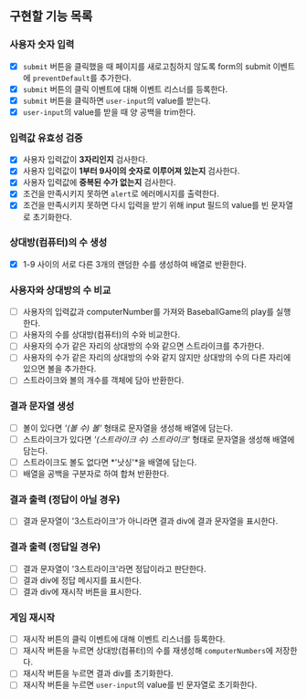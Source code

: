 ## 구현할 기능 목록

### 사용자 숫자 입력
- [x] `submit` 버튼을 클릭했을 때 페이지를 새로고침하지 않도록 form의 submit 이벤트에 `preventDefault`를 추가한다.
- [x] `submit` 버튼의 클릭 이벤트에 대해 이벤트 리스너를 등록한다.
- [x] `submit` 버튼을 클릭하면 `user-input`의 value를 받는다.
- [x] `user-input`의 value를 받을 때 양 공백을 trim한다.

### 입력값 유효성 검증
- [x] 사용자 입력값이 **3자리인지** 검사한다.
- [x] 사용자 입력값이 **1부터 9사이의 숫자로 이루어져 있는지** 검사한다.
- [x] 사용자 입력값에 **중복된 수가 없는지** 검사한다.
- [x] 조건을 만족시키지 못하면 `alert`로 에러메시지를 출력한다.
- [x] 조건을 만족시키지 못하면 다시 입력을 받기 위해 input 필드의 value를 빈 문자열로 초기화한다.

### 상대방(컴퓨터)의 수 생성
- [x] 1-9 사이의 서로 다른 3개의 랜덤한 수를 생성하여 배열로 반환한다.

### 사용자와 상대방의 수 비교
- [ ] 사용자의 입력값과 computerNumber를 가져와 BaseballGame의 play를 실행한다.
- [ ] 사용자의 수를 상대방(컴퓨터)의 수와 비교한다.
- [ ] 사용자의 수가 같은 자리의 상대방의 수와 같으면 스트라이크를 추가한다.
- [ ] 사용자의 수가 같은 자리의 상대방의 수와 같지 않지만 상대방의 수의 다른 자리에 있으면 볼을 추가한다.
- [ ] 스트라이크와 볼의 개수를 객체에 담아 반환한다.

### 결과 문자열 생성
- [ ] 볼이 있다면 *'(볼 수) 볼'* 형태로 문자열을 생성해 배열에 담는다.
- [ ] 스트라이크가 있다면 *'(스트라이크 수) 스트라이크'* 형태로 문자열을 생성해 배열에 담는다.
- [ ] 스트라이크도 볼도 없다면 *'낫싱'*을 배열에 담는다.
- [ ] 배열을 공백을 구분자로 하여 합쳐 반환한다.

### 결과 출력 (정답이 아닐 경우)
- [ ] 결과 문자열이 '3스트라이크'가 아니라면 결과 div에 결과 문자열을 표시한다.

### 결과 출력 (정답일 경우)
- [ ] 결과 문자열이 '3스트라이크'라면 정답이라고 판단한다.
- [ ] 결과 div에 정답 메시지를 표시한다.
- [ ] 결과 div에 재시작 버튼을 표시한다.

### 게임 재시작
- [ ] 재시작 버튼의 클릭 이벤트에 대해 이벤트 리스너를 등록한다.
- [ ] 재시작 버튼을 누르면 상대방(컴퓨터)의 수를 재생성해 `computerNumbers`에 저장한다.
- [ ] 재시작 버튼을 누르면 결과 div를 초기화한다.
- [ ] 재시작 버튼을 누르면 `user-input`의 value를 빈 문자열로 초기화한다.